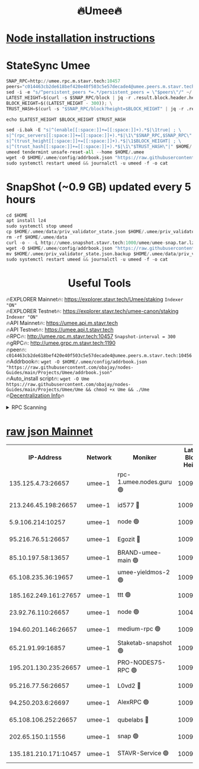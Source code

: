 <h1 align="center"> 🔥Umee🔥</h1>


[Node installation instructions](https://github.com/obajay/nodes-Guides/tree/main/Projects/Umee)
=
# StateSync Umee
```python
SNAP_RPC=http://umee.rpc.m.stavr.tech:10457
peers="c014463cb2de618bef420e40f503c5e57decade4@umee.peers.m.stavr.tech:10456"
sed -i -e "s/^persistent_peers *=.*/persistent_peers = \"$peers\"/" ~/.umee/config/config.toml
LATEST_HEIGHT=$(curl -s $SNAP_RPC/block | jq -r .result.block.header.height); \
BLOCK_HEIGHT=$((LATEST_HEIGHT - 300)); \
TRUST_HASH=$(curl -s "$SNAP_RPC/block?height=$BLOCK_HEIGHT" | jq -r .result.block_id.hash)

echo $LATEST_HEIGHT $BLOCK_HEIGHT $TRUST_HASH

sed -i.bak -E "s|^(enable[[:space:]]+=[[:space:]]+).*$|\1true| ; \
s|^(rpc_servers[[:space:]]+=[[:space:]]+).*$|\1\"$SNAP_RPC,$SNAP_RPC\"| ; \
s|^(trust_height[[:space:]]+=[[:space:]]+).*$|\1$BLOCK_HEIGHT| ; \
s|^(trust_hash[[:space:]]+=[[:space:]]+).*$|\1\"$TRUST_HASH\"|" $HOME/.umee/config/config.toml
umeed tendermint unsafe-reset-all --home $HOME/.umee
wget -O $HOME/.umee/config/addrbook.json "https://raw.githubusercontent.com/obajay/nodes-Guides/main/Projects/Umee/addrbook.json"
sudo systemctl restart umeed && journalctl -u umeed -f -o cat
```
# SnapShot (~0.9 GB) updated every 5 hours
```python
cd $HOME
apt install lz4
sudo systemctl stop umeed
cp $HOME/.umee/data/priv_validator_state.json $HOME/.umee/priv_validator_state.json.backup
rm -rf $HOME/.umee/data
curl -o - -L http://umee.snapshot.stavr.tech:1000/umee/umee-snap.tar.lz4 | lz4 -c -d - | tar -x -C $HOME/.umee --strip-components 2
wget -O $HOME/.umee/config/addrbook.json "https://raw.githubusercontent.com/obajay/nodes-Guides/main/Projects/Umee/addrbook.json"
mv $HOME/.umee/priv_validator_state.json.backup $HOME/.umee/data/priv_validator_state.json
sudo systemctl restart umeed && journalctl -u umeed -f -o cat
```
 <h1 align="center"> Useful Tools</h1>

🔥EXPLORER Mainnet🔥:      https://explorer.stavr.tech/Umee/staking             `Indexer "ON"` \
🔥EXPLORER Testnet🔥:        https://explorer.stavr.tech/umee-canon/staking      `Indexer "ON"` \
🔥API Mainnet🔥:                   https://umee.api.m.stavr.tech \
🔥API Testnet🔥:                     https://umee.api.t.stavr.tech \
🔥RPC🔥:                                   http://umee.rpc.m.stavr.tech:10457                     `Snapshot-interval = 300` \
🔥gRPC🔥:                              http://umee.grpc.m.stavr.tech:1190 \
🔥peer🔥:                     `c014463cb2de618bef420e40f503c5e57decade4@umee.peers.m.stavr.tech:10456` \
🔥Addrbook🔥:    ```wget -O $HOME/.umee/config/addrbook.json "https://raw.githubusercontent.com/obajay/nodes-Guides/main/Projects/Umee/addrbook.json"``` \
🔥Auto_install script🔥: ```wget -O Ume https://raw.githubusercontent.com/obajay/nodes-Guides/main/Projects/Umee/Ume && chmod +x Ume && ./Ume``` \
🔥[Decentralization Info](https://github.com/obajay/StateSync-snapshots/tree/main/Projects/Umee/Decentralization)🔥

<details>
<summary>RPC Scanning</summary>

<h2 align="center"> We scan nodes in real time every 4 hours. And we provide the final result of RPC endpoints.
We cannot influence the operation of these nodes in any way. </h2>


```python
If Voting Power is higher than 0 --> then the Node is a validator of the network and may be subject to attack and be a potential threat to the chain.
```
```python
We marked such validators with a red symbol
```

</details>

[raw json Mainnet](https://rpc-check.umeem.stavr.tech/umeem/rpc-umeem-result.json)
=



<table><tr><th>IP-Address</th><th>Network</th><th>Moniker</th><th>Latest Block Height</th><th>Earliest Block Height</th><th>Catching Up</th><th>Tx Index</th><th>Voting Power</th><th>Scan Time</th></tr><tr><td>135.125.4.73:26657</td><td>umee-1</td><td>rpc-1.umee.nodes.guru 🟢</td><td>10094684</td><td>5167386</td><td>False</td><td>on</td><td>0</td><td>2024-01-11T22:29:12.393251611UTC</td></tr><tr><td>213.246.45.198:26657</td><td>umee-1</td><td>id577 🔴</td><td>10094668</td><td>7100001</td><td>False</td><td>on</td><td>35105587</td><td>2024-01-11T22:27:41.811729200UTC</td></tr><tr><td>5.9.106.214:10257</td><td>umee-1</td><td>node 🟢</td><td>10094679</td><td>7942001</td><td>False</td><td>on</td><td>0</td><td>2024-01-11T22:28:47.061089899UTC</td></tr><tr><td>95.216.76.51:26657</td><td>umee-1</td><td>Egozit 🔴</td><td>10094683</td><td>8262001</td><td>False</td><td>off</td><td>38181923</td><td>2024-01-11T22:29:12.014872444UTC</td></tr><tr><td>85.10.197.58:13657</td><td>umee-1</td><td>BRAND-umee-main 🟢</td><td>10094671</td><td>8427832</td><td>False</td><td>on</td><td>0</td><td>2024-01-11T22:28:01.329642038UTC</td></tr><tr><td>65.108.235.36:19657</td><td>umee-1</td><td>umee-yieldmos-2 🟢</td><td>10094660</td><td>9575548</td><td>False</td><td>on</td><td>0</td><td>2024-01-11T22:26:56.278918829UTC</td></tr><tr><td>185.162.249.161:27657</td><td>umee-1</td><td>ttt 🟢</td><td>10094676</td><td>9733423</td><td>False</td><td>on</td><td>0</td><td>2024-01-11T22:28:31.146213459UTC</td></tr><tr><td>23.92.76.110:26657</td><td>umee-1</td><td>node 🟢</td><td>10046600</td><td>9953901</td><td>False</td><td>on</td><td>0</td><td>2024-01-11T22:29:52.843929228UTC</td></tr><tr><td>194.60.201.146:26657</td><td>umee-1</td><td>medium-rpc 🟢</td><td>10094670</td><td>9984137</td><td>False</td><td>on</td><td>0</td><td>2024-01-11T22:27:50.489660417UTC</td></tr><tr><td>65.21.91.99:16857</td><td>umee-1</td><td>Staketab-snapshot 🟢</td><td>10094674</td><td>9992001</td><td>False</td><td>off</td><td>0</td><td>2024-01-11T22:28:14.423187155UTC</td></tr><tr><td>195.201.130.235:26657</td><td>umee-1</td><td>PRO-NODES75-RPC 🟢</td><td>10094679</td><td>9994679</td><td>False</td><td>on</td><td>0</td><td>2024-01-11T22:28:43.843105311UTC</td></tr><tr><td>95.216.77.56:26657</td><td>umee-1</td><td>L0vd2 🔴</td><td>10094687</td><td>9994687</td><td>False</td><td>off</td><td>37313780</td><td>2024-01-11T22:29:31.634195468UTC</td></tr><tr><td>94.250.203.6:26697</td><td>umee-1</td><td>AlexRPC 🟢</td><td>10094670</td><td>9998001</td><td>False</td><td>on</td><td>0</td><td>2024-01-11T22:27:54.876301568UTC</td></tr><tr><td>65.108.106.252:26657</td><td>umee-1</td><td>qubelabs 🔴</td><td>10094671</td><td>10042989</td><td>False</td><td>on</td><td>36667746</td><td>2024-01-11T22:28:01.654563132UTC</td></tr><tr><td>202.65.150.1:1556</td><td>umee-1</td><td>snap 🟢</td><td>10094679</td><td>10088249</td><td>False</td><td>on</td><td>0</td><td>2024-01-11T22:28:44.738401402UTC</td></tr><tr><td>135.181.210.171:10457</td><td>umee-1</td><td>STAVR-Service 🟢</td><td>10094685</td><td>10093001</td><td>False</td><td>on</td><td>0</td><td>2024-01-11T22:29:21.021069227UTC</td></tr></table>
